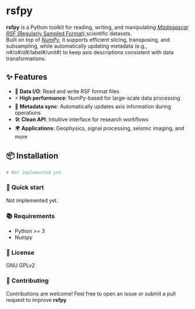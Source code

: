 # rsfpy

**rsfpy** is a Python toolkit for reading, writing, and manipulating [*Madagascar*](https://ahay.org "Madagascar Main Page") [<ins>*RSF* (Regularly Sampled Format) </ins>](https://ahay.org/wiki/Guide_to_RSF_file_format "RSF data format")  scientific datasets.  
Built on top of [*NumPy*](https://numpy.org/ "The fundamental package for scientific computing with Python"), it supports efficient slicing, transposing, and subsampling, while automatically updating metadata (e.g., n#/o#/d#/label#/unit#) to keep axis descriptions consistent with data transformations.

## ✨ Features

- 📂 **Data I/O**: Read and write RSF format files
- ⚡ **High performance**: NumPy-based for large-scale data processing
- 🔄 **Metadata sync**: Automatically updates axis information during operations
- 🛠 **Clean API**: Intuitive interface for research workflows
- 🌍 **Applications**: Geophysics, signal processing, seismic imaging, and more

## 📦 Installation

```bash
# Not implemented yet.
```

### 🚀 Quick start 
Not implemented yet.
### 📚 Requirements
- Python >= 3
- Numpy
### 📄 License
GNU GPLv2
### 🤝 Contributing
Contributions are welcome! Feel free to open an issue or submit a pull request to improve **rsfpy**

